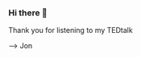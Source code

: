 ### Hi there 👋

<!--
**jlee3869/jlee3869** is a ✨ _special_ ✨ repository because its `README.md` (this file) appears on your GitHub profile.

Here are some ideas to get you started:

- 🔭 I’m currently working on ... my Aerospace Engineering carrer 
- 🌱 I’m currently learning ... propulsion, technical aerospace design, systems integration, and more!
- 👯 I’m looking to collaborate on ... future projects with my classmates
- 🤔 I’m looking for help with ...understanding coding languages, formats, and processes on writing code
- 💬 Ask me about ... anything but Aerospace related questions
- 📫 How to reach me: ... github is my main and only form of communication #github4life
- 😄 Pronouns: ... he/him
- ⚡ Fun fact: ... I have been missing the "," "<" key for over 3 years on my laptop and it drives me more insane each day
--> Thank you for listening to my TEDtalk
--> Jon
